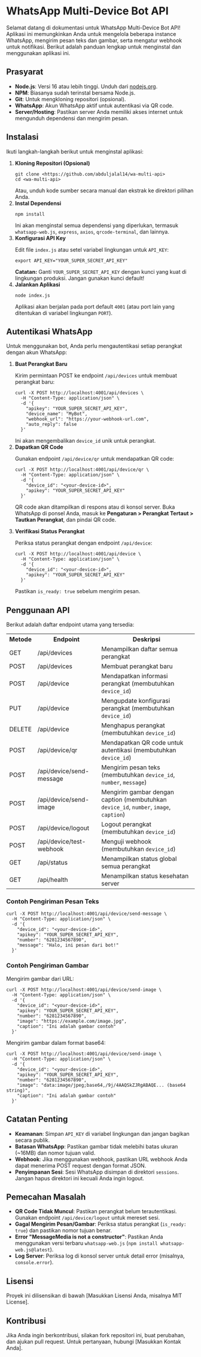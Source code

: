 <!DOCTYPE html>
<html lang="id">
<head>
  <meta charset="UTF-8">
  <meta name="viewport" content="width=device-width, initial-scale=1.0">
</head>
<body>
  <h1>WhatsApp Multi-Device Bot API</h1>
  <p>Selamat datang di dokumentasi untuk WhatsApp Multi-Device Bot API! Aplikasi ini memungkinkan Anda untuk mengelola beberapa instance WhatsApp, mengirim pesan teks dan gambar, serta mengatur webhook untuk notifikasi. Berikut adalah panduan lengkap untuk menginstal dan menggunakan aplikasi ini.</p>

  <h2>Prasyarat</h2>
  <ul>
    <li><strong>Node.js</strong>: Versi 16 atau lebih tinggi. Unduh dari <a href="https://nodejs.org">nodejs.org</a>.</li>
    <li><strong>NPM</strong>: Biasanya sudah terinstal bersama Node.js.</li>
    <li><strong>Git</strong>: Untuk mengkloning repositori (opsional).</li>
    <li><strong>WhatsApp</strong>: Akun WhatsApp aktif untuk autentikasi via QR code.</li>
    <li><strong>Server/Hosting</strong>: Pastikan server Anda memiliki akses internet untuk mengunduh dependensi dan mengirim pesan.</li>
  </ul>

  <h2>Instalasi</h2>
  <p>Ikuti langkah-langkah berikut untuk menginstal aplikasi:</p>
  <ol>
    <li><strong>Kloning Repositori (Opsional)</strong>
      <pre><code>git clone &lt;https://github.com/abduljalal14/wa-multi-api&gt;
cd &lt;wa-multi-api&gt;</code></pre>
      Atau, unduh kode sumber secara manual dan ekstrak ke direktori pilihan Anda.
    </li>
    <li><strong>Instal Dependensi</strong>
      <pre><code>npm install</code></pre>
      Ini akan menginstal semua dependensi yang diperlukan, termasuk <code>whatsapp-web.js</code>, <code>express</code>, <code>axios</code>, <code>qrcode-terminal</code>, dan lainnya.
    </li>
    <li><strong>Konfigurasi API Key</strong>
      <p>Edit file <code>index.js</code> atau setel variabel lingkungan untuk <code>API_KEY</code>:</p>
      <pre><code>export API_KEY="YOUR_SUPER_SECRET_API_KEY"</code></pre>
      <div class="note">
        <strong>Catatan:</strong> Ganti <code>YOUR_SUPER_SECRET_API_KEY</code> dengan kunci yang kuat di lingkungan produksi. Jangan gunakan kunci default!
      </div>
    </li>
    <li><strong>Jalankan Aplikasi</strong>
      <pre><code>node index.js</code></pre>
      Aplikasi akan berjalan pada port default <code>4001</code> (atau port lain yang ditentukan di variabel lingkungan <code>PORT</code>).
    </li>
  </ol>

  <h2>Autentikasi WhatsApp</h2>
  <p>Untuk menggunakan bot, Anda perlu mengautentikasi setiap perangkat dengan akun WhatsApp:</p>
  <ol>
    <li><strong>Buat Perangkat Baru</strong>
      <p>Kirim permintaan POST ke endpoint <code>/api/devices</code> untuk membuat perangkat baru:</p>
      <pre><code>curl -X POST http://localhost:4001/api/devices \
  -H "Content-Type: application/json" \
  -d '{
    "apikey": "YOUR_SUPER_SECRET_API_KEY",
    "device_name": "MyBot",
    "webhook_url": "https://your-webhook-url.com",
    "auto_reply": false
  }'</code></pre>
      Ini akan mengembalikan <code>device_id</code> unik untuk perangkat.
    </li>
    <li><strong>Dapatkan QR Code</strong>
      <p>Gunakan endpoint <code>/api/device/qr</code> untuk mendapatkan QR code:</p>
      <pre><code>curl -X POST http://localhost:4001/api/device/qr \
  -H "Content-Type: application/json" \
  -d '{
    "device_id": "&lt;your-device-id&gt;",
    "apikey": "YOUR_SUPER_SECRET_API_KEY"
  }'</code></pre>
      <p>QR code akan ditampilkan di respons atau di konsol server. Buka WhatsApp di ponsel Anda, masuk ke <strong>Pengaturan > Perangkat Tertaut > Tautkan Perangkat</strong>, dan pindai QR code.</p>
    </li>
    <li><strong>Verifikasi Status Perangkat</strong>
      <p>Periksa status perangkat dengan endpoint <code>/api/device</code>:</p>
      <pre><code>curl -X POST http://localhost:4001/api/device \
  -H "Content-Type: application/json" \
  -d '{
    "device_id": "&lt;your-device-id&gt;",
    "apikey": "YOUR_SUPER_SECRET_API_KEY"
  }'</code></pre>
      Pastikan <code>is_ready: true</code> sebelum mengirim pesan.
    </li>
  </ol>

  <h2>Penggunaan API</h2>
  <p>Berikut adalah daftar endpoint utama yang tersedia:</p>
  <table class="endpoint-table">
    <tr>
      <th>Metode</th>
      <th>Endpoint</th>
      <th>Deskripsi</th>
    </tr>
    <tr>
      <td>GET</td>
      <td>/api/devices</td>
      <td>Menampilkan daftar semua perangkat</td>
    </tr>
    <tr>
      <td>POST</td>
      <td>/api/devices</td>
      <td>Membuat perangkat baru</td>
    </tr>
    <tr>
      <td>POST</td>
      <td>/api/device</td>
      <td>Mendapatkan informasi perangkat (membutuhkan <code>device_id</code>)</td>
    </tr>
    <tr>
      <td>PUT</td>
      <td>/api/device</td>
      <td>Mengupdate konfigurasi perangkat (membutuhkan <code>device_id</code>)</td>
    </tr>
    <tr>
      <td>DELETE</td>
      <td>/api/device</td>
      <td>Menghapus perangkat (membutuhkan <code>device_id</code>)</td>
    </tr>
    <tr>
      <td>POST</td>
      <td>/api/device/qr</td>
      <td>Mendapatkan QR code untuk autentikasi (membutuhkan <code>device_id</code>)</td>
    </tr>
    <tr>
      <td>POST</td>
      <td>/api/device/send-message</td>
      <td>Mengirim pesan teks (membutuhkan <code>device_id</code>, <code>number</code>, <code>message</code>)</td>
    </tr>
    <tr>
      <td>POST</td>
      <td>/api/device/send-image</td>
      <td>Mengirim gambar dengan caption (membutuhkan <code>device_id</code>, <code>number</code>, <code>image</code>, <code>caption</code>)</td>
    </tr>
    <tr>
      <td>POST</td>
      <td>/api/device/logout</td>
      <td>Logout perangkat (membutuhkan <code>device_id</code>)</td>
    </tr>
    <tr>
      <td>POST</td>
      <td>/api/device/test-webhook</td>
      <td>Menguji webhook (membutuhkan <code>device_id</code>)</td>
    </tr>
    <tr>
      <td>GET</td>
      <td>/api/status</td>
      <td>Menampilkan status global semua perangkat</td>
    </tr>
    <tr>
      <td>GET</td>
      <td>/api/health</td>
      <td>Menampilkan status kesehatan server</td>
    </tr>
  </table>

  <h3>Contoh Pengiriman Pesan Teks</h3>
  <pre><code>curl -X POST http://localhost:4001/api/device/send-message \
  -H "Content-Type: application/json" \
  -d '{
    "device_id": "&lt;your-device-id&gt;",
    "apikey": "YOUR_SUPER_SECRET_API_KEY",
    "number": "6281234567890",
    "message": "Halo, ini pesan dari bot!"
  }'</code></pre>

  <h3>Contoh Pengiriman Gambar</h3>
  <p>Mengirim gambar dari URL:</p>
  <pre><code>curl -X POST http://localhost:4001/api/device/send-image \
  -H "Content-Type: application/json" \
  -d '{
    "device_id": "&lt;your-device-id&gt;",
    "apikey": "YOUR_SUPER_SECRET_API_KEY",
    "number": "6281234567890",
    "image": "https://example.com/image.jpg",
    "caption": "Ini adalah gambar contoh"
  }'</code></pre>
  <p>Mengirim gambar dalam format base64:</p>
  <pre><code>curl -X POST http://localhost:4001/api/device/send-image \
  -H "Content-Type: application/json" \
  -d '{
    "device_id": "&lt;your-device-id&gt;",
    "apikey": "YOUR_SUPER_SECRET_API_KEY",
    "number": "6281234567890",
    "image": "data:image/jpeg;base64,/9j/4AAQSkZJRgABAQE... (base64 string)",
    "caption": "Ini adalah gambar contoh"
  }'</code></pre>

  <h2>Catatan Penting</h2>
  <div class="note">
    <ul>
      <li><strong>Keamanan</strong>: Simpan <code>API_KEY</code> di variabel lingkungan dan jangan bagikan secara publik.</li>
      <li><strong>Batasan WhatsApp</strong>: Pastikan gambar tidak melebihi batas ukuran (~16MB) dan nomor tujuan valid.</li>
      <li><strong>Webhook</strong>: Jika menggunakan webhook, pastikan URL webhook Anda dapat menerima POST request dengan format JSON.</li>
      <li><strong>Penyimpanan Sesi</strong>: Sesi WhatsApp disimpan di direktori <code>sessions</code>. Jangan hapus direktori ini kecuali Anda ingin logout.</li>
    </ul>
  </div>

  <h2>Pemecahan Masalah</h2>
  <ul>
    <li><strong>QR Code Tidak Muncul</strong>: Pastikan perangkat belum terautentikasi. Gunakan endpoint <code>/api/device/logout</code> untuk mereset sesi.</li>
    <li><strong>Gagal Mengirim Pesan/Gambar</strong>: Periksa status perangkat (<code>is_ready: true</code>) dan pastikan nomor tujuan benar.</li>
    <li><strong>Error "MessageMedia is not a constructor"</strong>: Pastikan Anda menggunakan versi terbaru <code>whatsapp-web.js</code> (<code>npm install whatsapp-web.js@latest</code>).</li>
    <li><strong>Log Server</strong>: Periksa log di konsol server untuk detail error (misalnya, <code>console.error</code>).</li>
  </ul>

  <h2>Lisensi</h2>
  <p>Proyek ini dilisensikan di bawah [Masukkan Lisensi Anda, misalnya MIT License].</p>

  <h2>Kontribusi</h2>
  <p>Jika Anda ingin berkontribusi, silakan fork repositori ini, buat perubahan, dan ajukan pull request. Untuk pertanyaan, hubungi [Masukkan Kontak Anda].</p>

</body>
</html>